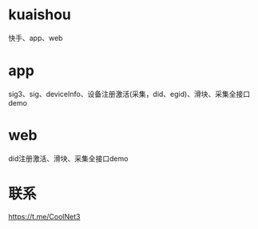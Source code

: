 # kuaishou
快手、app、web

# app

sig3、sig、deviceInfo、设备注册激活(采集，did、egid)、滑块、采集全接口demo

# web

did注册激活、滑块、采集全接口demo

# 联系
https://t.me/CoolNet3
